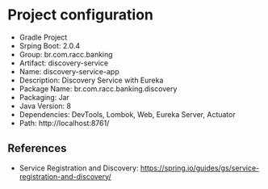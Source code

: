 # Project configuration

- Gradle Project
- Srping Boot: 2.0.4
- Group: br.com.racc.banking
- Artifact: discovery-service
- Name: discovery-service-app
- Description: Discovery Service with Eureka
- Package Name: br.com.racc.banking.discovery
- Packaging: Jar 
- Java Version: 8
- Dependencies: DevTools, Lombok, Web, Eureka Server, Actuator
- Path: http://localhost:8761/


## References

- Service Registration and Discovery: https://spring.io/guides/gs/service-registration-and-discovery/
